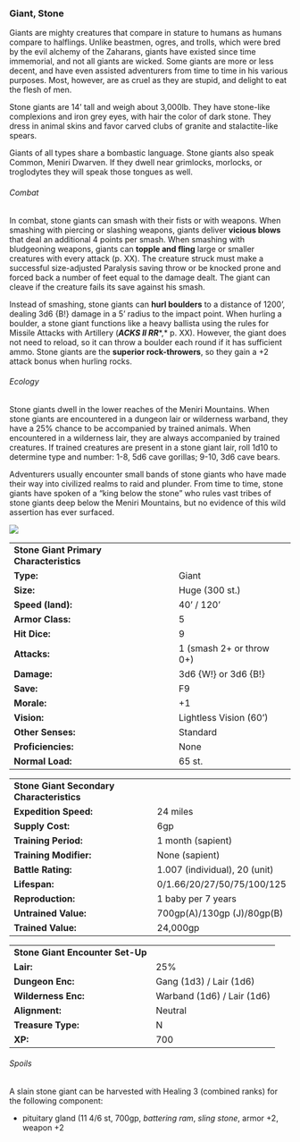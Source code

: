 ### Giant, Stone

Giants are mighty creatures that compare in stature to humans as humans compare to halflings. Unlike beastmen, ogres, and trolls, which were bred by the evil alchemy of the Zaharans, giants have existed since time immemorial, and not all giants are wicked. Some giants are more or less decent, and have even assisted adventurers from time to time in his various purposes. Most, however, are as cruel as they are stupid, and delight to eat the flesh of men.

Stone giants are 14’ tall and weigh about 3,000lb. They have stone-like complexions and iron grey eyes, with hair the color of dark stone. They dress in animal skins and favor carved clubs of granite and stalactite-like spears.

Giants of all types share a bombastic language. Stone giants also speak Common, Meniri Dwarven. If they dwell near grimlocks, morlocks, or troglodytes they will speak those tongues as well.

###### Combat

In combat, stone giants can smash with their fists or with weapons. When smashing with piercing or slashing weapons, giants deliver **vicious blows** that deal an additional 4 points per smash. When smashing with bludgeoning weapons, giants can **topple and fling** large or smaller creatures with every attack (p. XX). The creature struck must make a successful size-adjusted Paralysis saving throw or be knocked prone and forced back a number of feet equal to the damage dealt. The giant can cleave if the creature fails its save against his smash.

Instead of smashing, stone giants can **hurl boulders** to a distance of 1200’, dealing 3d6 {B!} damage in a 5’ radius to the impact point. When hurling a boulder, a stone giant functions like a heavy ballista using the rules for Missile Attacks with Artillery (***ACKS II RR****,* p. XX). However, the giant does not need to reload, so it can throw a boulder each round if it has sufficient ammo. Stone giants are the **superior rock-throwers**, so they gain a +2 attack bonus when hurling rocks.

###### Ecology

Stone giants dwell in the lower reaches of the Meniri Mountains. When stone giants are encountered in a dungeon lair or wilderness warband, they have a 25% chance to be accompanied by trained animals. When encountered in a wilderness lair, they are always accompanied by trained creatures. If trained creatures are present in a stone giant lair, roll 1d10 to determine type and number: 1-8, 5d6 cave gorillas; 9-10, 3d6 cave bears.

Adventurers usually encounter small bands of stone giants who have made their way into civilized realms to raid and plunder. From time to time, stone giants have spoken of a “king below the stone” who rules vast tribes of stone giants deep below the Meniri Mountains, but no evidence of this wild assertion has ever surfaced.

![](data:image/png;base64...)

|  |  |
| --- | --- |
| **Stone Giant Primary Characteristics** | |
| **Type:** | Giant |
| **Size:** | Huge (300 st.) |
| **Speed (land):** | 40’ / 120’ |
| **Armor Class:** | 5 |
| **Hit Dice:** | 9 |
| **Attacks:** | 1 (smash 2+ or throw 0+) |
| **Damage:** | 3d6 {W!} or 3d6 {B!} |
| **Save:** | F9 |
| **Morale:** | +1 |
| **Vision:** | Lightless Vision (60’) |
| **Other Senses:** | Standard |
| **Proficiencies:** | None |
| **Normal Load:** | 65 st. |

|  |  |
| --- | --- |
| **Stone Giant Secondary Characteristics** | |
| **Expedition Speed:** | 24 miles |
| **Supply Cost:** | 6gp |
| **Training Period:** | 1 month (sapient) |
| **Training Modifier:** | None (sapient) |
| **Battle Rating:** | 1.007 (individual), 20 (unit) |
| **Lifespan:** | 0/1.66/20/27/50/75/100/125 |
| **Reproduction:** | 1 baby per 7 years |
| **Untrained Value:** | 700gp(A)/130gp (J)/80gp(B) |
| **Trained Value:** | 24,000gp |

|  |  |
| --- | --- |
| **Stone Giant Encounter Set-Up** | |
| **Lair:** | 25% |
| **Dungeon Enc:** | Gang (1d3) / Lair (1d6) |
| **Wilderness Enc:** | Warband (1d6) / Lair (1d6) |
| **Alignment:** | Neutral |
| **Treasure Type:** | N |
| **XP:** | 700 |

###### Spoils

A slain stone giant can be harvested with Healing 3 (combined ranks) for the following component:

* pituitary gland (11 4/6 st, 700gp, *battering ram*, *sling stone*, armor +2, weapon +2
